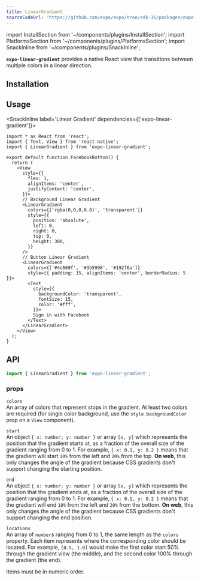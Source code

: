 ```yaml
---
title: LinearGradient
sourceCodeUrl: 'https://github.com/expo/expo/tree/sdk-36/packages/expo-linear-gradient'
---
```


import InstallSection from '~/components/plugins/InstallSection';
import PlatformsSection from '~/components/plugins/PlatformsSection';
import SnackInline from '~/components/plugins/SnackInline';

**`expo-linear-gradient`** provides a native React view that transitions between multiple colors in a linear direction.

<PlatformsSection android emulator ios simulator web />

## Installation

<InstallSection packageName="expo-linear-gradient" />

## Usage

<SnackInline label='Linear Gradient' dependencies={['expo-linear-gradient']}>

```tsx
import * as React from 'react';
import { Text, View } from 'react-native';
import { LinearGradient } from 'expo-linear-gradient';

export default function FacebookButton() {
  return (
    <View
      style={{
        flex: 1,
        alignItems: 'center',
        justifyContent: 'center',
      }}>
      // Background Linear Gradient
      <LinearGradient
        colors={['rgba(0,0,0,0.8)', 'transparent']}
        style={{
          position: 'absolute',
          left: 0,
          right: 0,
          top: 0,
          height: 300,
        }}
      />
      // Button Linear Gradient
      <LinearGradient
        colors={['#4c669f', '#3b5998', '#192f6a']}
        style={{ padding: 15, alignItems: 'center', borderRadius: 5 }}>
        <Text
          style={{
            backgroundColor: 'transparent',
            fontSize: 15,
            color: '#fff',
          }}>
          Sign in with Facebook
        </Text>
      </LinearGradient>
    </View>
  );
}
```

</SnackInline>

## API

```js
import { LinearGradient } from 'expo-linear-gradient';
```

### props

`colors`  
An array of colors that represent stops in the gradient. At least two colors are required (for single color background, use the `style.backgroundColor` prop on a `View` component).

`start`  
An object `{ x: number; y: number }` or array `[x, y]` which represents the position that the gradient starts at, as a fraction of the overall size of the gradient ranging from 0 to 1.
For example, `{ x: 0.1, y: 0.2 }` means that the gradient will start `10%` from the left and `20%` from the top.
**On web**, this only changes the angle of the gradient because CSS gradients don't support changing the starting position.

`end`  
An object `{ x: number; y: number }` or array `[x, y]` which represents the position that the gradient ends at, as a fraction of the overall size of the gradient ranging from 0 to 1.
For example, `{ x: 0.1, y: 0.2 }` means that the gradient will end `10%` from the left and `20%` from the bottom.
**On web**, this only changes the angle of the gradient because CSS gradients don't support changing the end position.

`locations`  
An array of `number`s ranging from 0 to 1, the same length as the `colors` property. Each item represents where the corresponding color should be located.
For example, `[0.5, 1.0]` would make the first color start 50% through the gradient view (the middle), and the second color 100% through the gradient (the end).

Items must be in numeric order.
